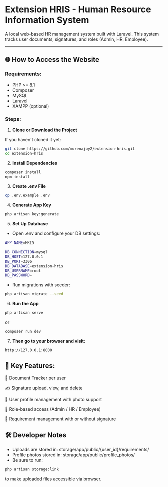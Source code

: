 # Extension HRIS - Human Resource Information System

A local web-based HR management system built with Laravel. This system tracks user documents, signatures, and roles (Admin, HR, Employee).

---

## 🌐 How to Access the Website

### Requirements:
- PHP >= 8.1
- Composer
- MySQL
- Laravel
- XAMPP (optional)

### Steps:

1. **Clone or Download the Project**

If you haven't cloned it yet:

```bash
git clone https://github.com/morenajoy2/extension-hris.git
cd extension-hris
```

2. **Install Dependencies**
```bash
composer install
npm install
```

3. **Create .env File**
```bash
cp .env.example .env
```

4. **Generate App Key**
```bash
php artisan key:generate
```

5. **Set Up Database**
- Open .env and configure your DB settings:
```bash
APP_NAME=HRIS

DB_CONNECTION=mysql
DB_HOST=127.0.0.1
DB_PORT=3306
DB_DATABASE=extension-hris
DB_USERNAME=root
DB_PASSWORD=
```

- Run migrations with seeder:
```bash
php artisan migrate --seed
```

6. **Run the App**
```bash
php artisan serve
```
or
```bash
composer run dev
```


7. **Then go to your browser and visit:**
```bash
http://127.0.0.1:8000
```

## 📌 Key Features:
📁 Document Tracker per user

✍️ Signature upload, view, and delete

👤 User profile management with photo support

🔐 Role-based access (Admin / HR / Employee)

📄 Requirement management with or without signature

## 🛠 Developer Notes
- Uploads are stored in: storage/app/public/{user_id}/requirements/
- Profile photos stored in: storage/app/public/profile_photos/
- Be sure to run:
```bash
php artisan storage:link
```
to make uploaded files accessible via browser.
